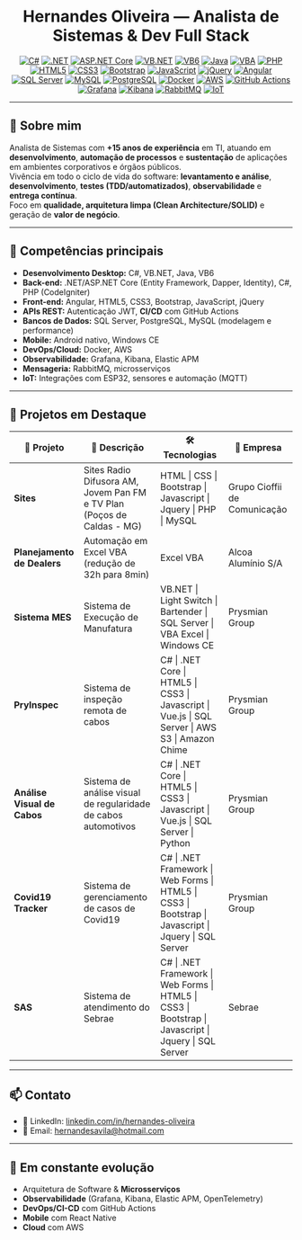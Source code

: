 <h1 align="center">Hernandes Oliveira — Analista de Sistemas & Dev Full Stack</h1>

<div align="center">

[![C#](https://img.shields.io/badge/C%23-239120?style=for-the-badge&logo=c-sharp&logoColor=white)](#)
[![.NET](https://img.shields.io/badge/.NET-512BD4?style=for-the-badge&logo=dotnet&logoColor=white)](#)
[![ASP.NET Core](https://img.shields.io/badge/ASP.NET%20Core-512BD4?style=for-the-badge&logo=dotnet&logoColor=white)](#)
[![VB.NET](https://img.shields.io/badge/VB.NET-68217A?style=for-the-badge&logo=.net&logoColor=white)](#)
[![VB6](https://img.shields.io/badge/VB6-02569B?style=for-the-badge&logo=visualstudio&logoColor=white)](#)
[![Java](https://img.shields.io/badge/Java-007396?style=for-the-badge&logo=java&logoColor=white)](#)
[![VBA](https://img.shields.io/badge/VBA-217346?style=for-the-badge&logo=microsoftexcel&logoColor=white)](#)
[![PHP](https://img.shields.io/badge/PHP-777BB4?style=for-the-badge&logo=php&logoColor=white)](#)
[![HTML5](https://img.shields.io/badge/HTML5-E34F26?style=for-the-badge&logo=html5&logoColor=white)](#)
[![CSS3](https://img.shields.io/badge/CSS3-1572B6?style=for-the-badge&logo=css3&logoColor=white)](#)
[![Bootstrap](https://img.shields.io/badge/Bootstrap-7952B3?style=for-the-badge&logo=bootstrap&logoColor=white)](#)
[![JavaScript](https://img.shields.io/badge/JavaScript-F7DF1E?style=for-the-badge&logo=javascript&logoColor=black)](#)
[![jQuery](https://img.shields.io/badge/jQuery-0769AD?style=for-the-badge&logo=jquery&logoColor=white)](#)
[![Angular](https://img.shields.io/badge/Angular-DD0031?style=for-the-badge&logo=angular&logoColor=white)](#)
[![SQL Server](https://img.shields.io/badge/SQL%20Server-CC2927?style=for-the-badge&logo=microsoftsqlserver&logoColor=white)](#)
[![MySQL](https://img.shields.io/badge/MySQL-4479A1?style=for-the-badge&logo=mysql&logoColor=white)](#)
[![PostgreSQL](https://img.shields.io/badge/PostgreSQL-316192?style=for-the-badge&logo=postgresql&logoColor=white)](#)
[![Docker](https://img.shields.io/badge/Docker-2496ED?style=for-the-badge&logo=docker&logoColor=white)](#)
[![AWS](https://img.shields.io/badge/AWS-232F3E?style=for-the-badge&logo=amazonaws&logoColor=white)](#)
[![GitHub Actions](https://img.shields.io/badge/GitHub%20Actions-2088FF?style=for-the-badge&logo=githubactions&logoColor=white)](#)
[![Grafana](https://img.shields.io/badge/Grafana-F46800?style=for-the-badge&logo=grafana&logoColor=white)](#)
[![Kibana](https://img.shields.io/badge/Kibana-005571?style=for-the-badge&logo=kibana&logoColor=white)](#)
[![RabbitMQ](https://img.shields.io/badge/RabbitMQ-FF6600?style=for-the-badge&logo=rabbitmq&logoColor=white)](#)
[![IoT](https://img.shields.io/badge/IoT-000000?style=for-the-badge&logo=internetofthings&logoColor=white)](#)

</div>

---

## 👋 Sobre mim
Analista de Sistemas com **+15 anos de experiência** em TI, atuando em **desenvolvimento**, **automação de processos** e **sustentação** de aplicações em ambientes corporativos e órgãos públicos.  
Vivência em todo o ciclo de vida do software: **levantamento e análise**, **desenvolvimento**, **testes (TDD/automatizados)**, **observabilidade** e **entrega contínua**.  
Foco em **qualidade, arquitetura limpa (Clean Architecture/SOLID)** e geração de **valor de negócio**.

---

## 🧠 Competências principais
- **Desenvolvimento Desktop:** C#, VB.NET, Java, VB6  
- **Back-end:** .NET/ASP.NET Core (Entity Framework, Dapper, Identity), C#, PHP (CodeIgniter)
- **Front-end:** Angular, HTML5, CSS3, Bootstrap, JavaScript, jQuery 
- **APIs REST:** Autenticação JWT, **CI/CD** com GitHub Actions  
- **Bancos de Dados:** SQL Server, PostgreSQL, MySQL (modelagem e performance)   
- **Mobile:** Android nativo, Windows CE  
- **DevOps/Cloud:** Docker, AWS  
- **Observabilidade:** Grafana, Kibana, Elastic APM  
- **Mensageria:** RabbitMQ, microsserviços  
- **IoT:** Integrações com ESP32, sensores e automação (MQTT)

---

## 🚀 Projetos em Destaque
| 💼 Projeto | 📝 Descrição | 🛠️ Tecnologias | 🏢 Empresa |
|-----------|--------------|----------------|------------|
| **Sites** | Sites Radio Difusora AM, Jovem Pan FM e TV Plan (Poços de Caldas - MG) | HTML \| CSS \| Bootstrap \| Javascript \| Jquery \| PHP \| MySQL | Grupo Cioffii de Comunicação |
| **Planejamento de Dealers** | Automação em Excel VBA (redução de 32h para 8min) | Excel VBA | Alcoa Alumínio S/A |
| **Sistema MES** | Sistema de Execução de Manufatura | VB.NET \| Light Switch \| Bartender \| SQL Server \| VBA Excel \| Windows CE | Prysmian Group |
| **PryInspec** | Sistema de inspeção remota de cabos | C# \| .NET Core \| HTML5 \| CSS3 \| Javascript \| Vue.js \| SQL Server \| AWS S3 \| Amazon Chime | Prysmian Group |
| **Análise Visual de Cabos** | Sistema de análise visual de regularidade de cabos automotivos | C# \| .NET Core \| HTML5 \| CSS3 \| Javascript \| Vue.js \| SQL Server \| Python | Prysmian Group |
| **Covid19 Tracker** | Sistema de gerenciamento de casos de Covid19 | C# \| .NET Framework \| Web Forms \| HTML5 \| CSS3 \| Bootstrap \| Javascript \| Jquery \| SQL Server | Prysmian Group |
| **SAS** | Sistema de atendimento do Sebrae | C# \| .NET Framework \| Web Forms \| HTML5 \| CSS3 \| Bootstrap \| Javascript \| Jquery \| SQL Server | Sebrae |

---

## 📫 Contato
- 🔗 LinkedIn: [linkedin.com/in/hernandes-oliveira](https://www.linkedin.com/in/hernandes-oliveira)  
- 📧 Email: [hernandesavila@hotmail.com](mailto:hernandesavila@hotmail.com)  

---

## 🌱 Em constante evolução
- Arquitetura de Software & **Microsserviços**  
- **Observabilidade** (Grafana, Kibana, Elastic APM, OpenTelemetry)  
- **DevOps/CI-CD** com GitHub Actions
- **Mobile** com React Native
- **Cloud** com AWS
